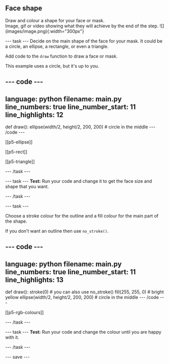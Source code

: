 ## Face shape

<div style="display: flex; flex-wrap: wrap">
<div style="flex-basis: 200px; flex-grow: 1; margin-right: 15px;">
Draw and colour a shape for your face or mask.
</div>
<div>
Image, gif or video showing what they will achieve by the end of the step. ![](images/image.png){:width="300px"}
</div>
</div>

--- task ---
Decide on the main shape of the face for your mask. It could be a circle, an ellipse, a rectangle, or even a triangle.

Add code to the `draw` function to draw a face or mask. 

This example uses a circle, but it's up to you.

--- code ---
---
language: python
filename: main.py
line_numbers: true
line_number_start: 11
line_highlights: 12
---
def draw():
    ellipse(width/2, height/2, 200, 200) # circle in the middle
--- /code ---


[[p5-ellipse]]


[[p5-rect]]


[[p5-triangle]]

--- /task ---

--- task ---
**Test:** Run your code and change it to get the face size and shape that you want.

--- /task ---

--- task ---

Choose a stroke colour for the outline and a fill colour for the main part of the shape.

If you don't want an outline then use `no_stroke()`.

--- code ---
---
language: python
filename: main.py
line_numbers: true
line_number_start: 11
line_highlights: 13
---
def draw():
    stroke(0) # you can also use no_stroke() 
    fill(255, 255, 0) # bright yellow
    ellipse(width/2, height/2, 200, 200) # circle in the middle
--- /code ---


[[p5-rgb-colours]]

--- /task ---

--- task ---
**Test:** Run your code and change the colour until you are happy with it.

--- /task ---


--- save ---